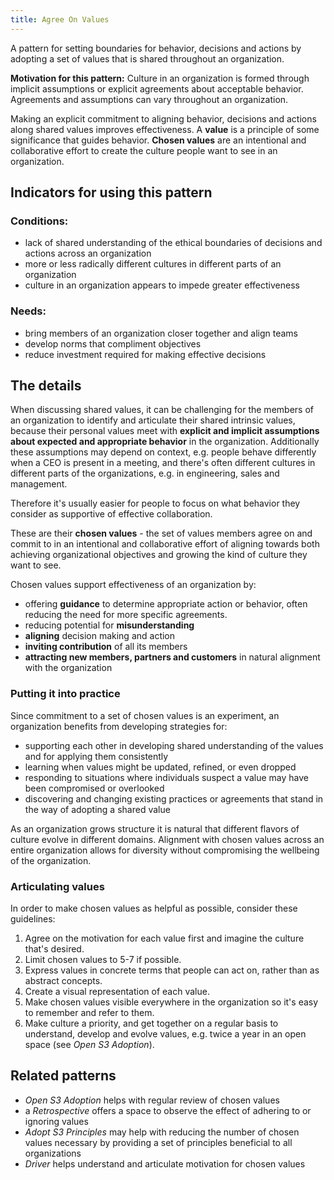 ```yaml
---
title: Agree On Values 
---
```


A pattern for setting boundaries for behavior, decisions and actions by adopting a set of  values that is shared throughout an organization.

**Motivation for this pattern:** Culture in an organization is formed through implicit assumptions or explicit agreements about acceptable behavior. Agreements and assumptions can vary throughout an organization. 

Making an explicit commitment to aligning behavior, decisions and actions along shared values improves effectiveness. A **value** is a principle of some significance that guides behavior. **Chosen values** are an intentional and collaborative effort to create the culture people want to see in an organization. 


## Indicators for using this pattern


### Conditions:

* lack of shared understanding of the ethical boundaries of decisions and actions across an organization
* more or less radically different cultures in different parts of an organization
* culture in an organization appears to impede greater effectiveness

  
### Needs:

* bring members of an organization closer together and align teams
* develop norms that compliment objectives
* reduce investment required for making effective decisions

  
## The details ##

When discussing shared values, it can be challenging for the members of an organization to identify and articulate their shared intrinsic values, because their personal values meet with **explicit and implicit assumptions about expected and appropriate behavior** in the organization. Additionally these assumptions may depend on context, e.g. people behave differently when a CEO is present in a meeting,  and there's often different cultures in different parts of the organizations, e.g. in engineering, sales and management.

Therefore it's usually easier for people to focus on what behavior they consider as supportive of effective collaboration. 

These are their **chosen values** - the set of values members agree on and commit to in an intentional and collaborative effort of aligning towards both achieving organizational objectives and growing the kind of culture they want to see.

Chosen values support effectiveness of an organization by:

* offering **guidance** to determine appropriate action or behavior, often reducing the need for more specific agreements.
* reducing potential for **misunderstanding**
* **aligning** decision making and action
* **inviting contribution** of all its members
* **attracting new members, partners and customers** in natural alignment with the organization


### Putting it into practice ###

Since commitment to a set of chosen values is an experiment, an organization benefits from developing strategies for:

* supporting each other in developing shared understanding of the values and for applying them consistently
* learning when values might be updated, refined, or even dropped
* responding to situations where individuals suspect  a value may have been compromised or overlooked
* discovering and changing existing practices or agreements that stand in the way of adopting a shared value

As an organization grows structure it is natural that different flavors of culture evolve in different domains. Alignment with chosen values across an entire organization allows for diversity without compromising the wellbeing of the organization.


### Articulating values ###

In order to make chosen values as helpful as possible, consider these guidelines:

1. Agree on the motivation for each value first and imagine the culture that's desired.
2. Limit chosen values to 5-7 if possible.
3. Express values in concrete terms that people can act on, rather than as abstract concepts.
4. Create a visual representation of each value.
5. Make chosen values visible everywhere in the organization so it's easy to remember and refer to them.
6. Make culture a priority, and get together on a regular basis to understand, develop and evolve values, e.g. twice a year in an open space (see *Open S3 Adoption*).


## Related patterns ##

* *Open S3 Adoption* helps with regular review of chosen values
* a *Retrospective* offers a space to observe the effect of adhering to or ignoring values
* *Adopt S3 Principles* may help with reducing the number of chosen values necessary by providing a set of principles beneficial to all organizations
* *Driver* helps understand and articulate motivation for chosen values
